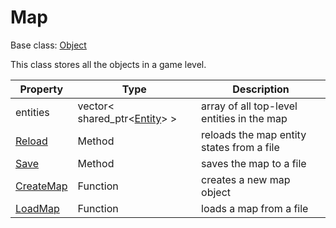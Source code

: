 # Map

Base class: [Object](Object.md)

This class stores all the objects in a game level.

| Property | Type | Description |
|---|---|---|
| entities | vector< shared_ptr<[Entity](Entity.md)\> \> | array of all top-level entities in the map |
| [Reload](Map_Reload.md) | Method | reloads the map entity states from a file |
| [Save](Map_Save.md) | Method | saves the map to a file |
| [CreateMap](CreateMap.md) | Function | creates a new map object |
| [LoadMap](LoadMap.md) | Function | loads a map from a file |
